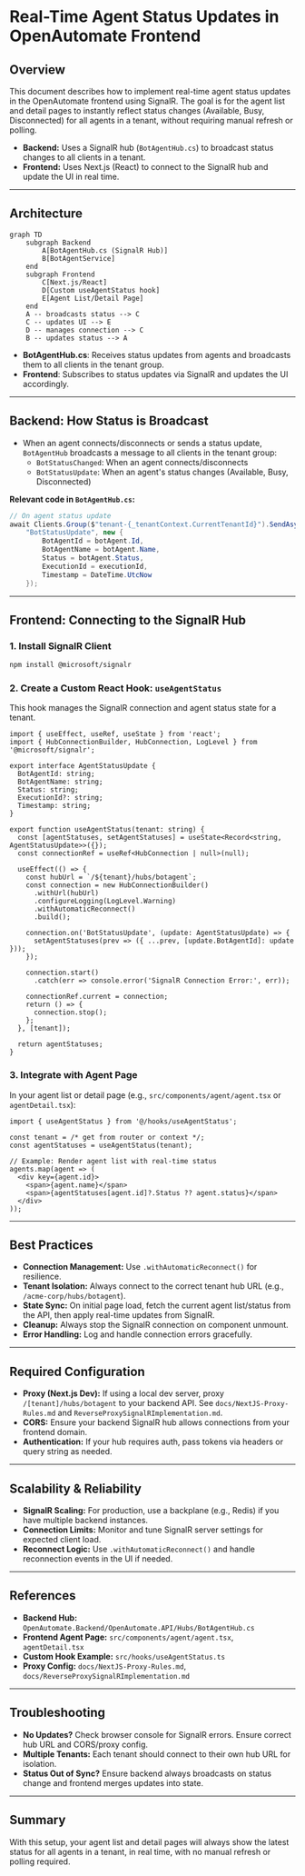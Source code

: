 # Real-Time Agent Status Updates in OpenAutomate Frontend

## Overview
This document describes how to implement real-time agent status updates in the OpenAutomate frontend using SignalR. The goal is for the agent list and detail pages to instantly reflect status changes (Available, Busy, Disconnected) for all agents in a tenant, without requiring manual refresh or polling.

- **Backend:** Uses a SignalR hub (`BotAgentHub.cs`) to broadcast status changes to all clients in a tenant.
- **Frontend:** Uses Next.js (React) to connect to the SignalR hub and update the UI in real time.

---

## Architecture

```mermaid
graph TD
    subgraph Backend
        A[BotAgentHub.cs (SignalR Hub)]
        B[BotAgentService]
    end
    subgraph Frontend
        C[Next.js/React]
        D[Custom useAgentStatus hook]
        E[Agent List/Detail Page]
    end
    A -- broadcasts status --> C
    C -- updates UI --> E
    D -- manages connection --> C
    B -- updates status --> A
```

- **BotAgentHub.cs**: Receives status updates from agents and broadcasts them to all clients in the tenant group.
- **Frontend**: Subscribes to status updates via SignalR and updates the UI accordingly.

---

## Backend: How Status is Broadcast

- When an agent connects/disconnects or sends a status update, `BotAgentHub` broadcasts a message to all clients in the tenant group:
  - `BotStatusChanged`: When an agent connects/disconnects
  - `BotStatusUpdate`: When an agent's status changes (Available, Busy, Disconnected)

**Relevant code in `BotAgentHub.cs`:**
```csharp
// On agent status update
await Clients.Group($"tenant-{_tenantContext.CurrentTenantId}").SendAsync(
    "BotStatusUpdate", new {
        BotAgentId = botAgent.Id,
        BotAgentName = botAgent.Name,
        Status = botAgent.Status,
        ExecutionId = executionId,
        Timestamp = DateTime.UtcNow
    });
```

---

## Frontend: Connecting to the SignalR Hub

### 1. Install SignalR Client
```bash
npm install @microsoft/signalr
```

### 2. Create a Custom React Hook: `useAgentStatus`
This hook manages the SignalR connection and agent status state for a tenant.

```tsx
import { useEffect, useRef, useState } from 'react';
import { HubConnectionBuilder, HubConnection, LogLevel } from '@microsoft/signalr';

export interface AgentStatusUpdate {
  BotAgentId: string;
  BotAgentName: string;
  Status: string;
  ExecutionId?: string;
  Timestamp: string;
}

export function useAgentStatus(tenant: string) {
  const [agentStatuses, setAgentStatuses] = useState<Record<string, AgentStatusUpdate>>({});
  const connectionRef = useRef<HubConnection | null>(null);

  useEffect(() => {
    const hubUrl = `/${tenant}/hubs/botagent`;
    const connection = new HubConnectionBuilder()
      .withUrl(hubUrl)
      .configureLogging(LogLevel.Warning)
      .withAutomaticReconnect()
      .build();

    connection.on('BotStatusUpdate', (update: AgentStatusUpdate) => {
      setAgentStatuses(prev => ({ ...prev, [update.BotAgentId]: update }));
    });

    connection.start()
      .catch(err => console.error('SignalR Connection Error:', err));

    connectionRef.current = connection;
    return () => {
      connection.stop();
    };
  }, [tenant]);

  return agentStatuses;
}
```

### 3. Integrate with Agent Page
In your agent list or detail page (e.g., `src/components/agent/agent.tsx` or `agentDetail.tsx`):

```tsx
import { useAgentStatus } from '@/hooks/useAgentStatus';

const tenant = /* get from router or context */;
const agentStatuses = useAgentStatus(tenant);

// Example: Render agent list with real-time status
agents.map(agent => (
  <div key={agent.id}>
    <span>{agent.name}</span>
    <span>{agentStatuses[agent.id]?.Status ?? agent.status}</span>
  </div>
));
```

---

## Best Practices
- **Connection Management:** Use `.withAutomaticReconnect()` for resilience.
- **Tenant Isolation:** Always connect to the correct tenant hub URL (e.g., `/acme-corp/hubs/botagent`).
- **State Sync:** On initial page load, fetch the current agent list/status from the API, then apply real-time updates from SignalR.
- **Cleanup:** Always stop the SignalR connection on component unmount.
- **Error Handling:** Log and handle connection errors gracefully.

---

## Required Configuration
- **Proxy (Next.js Dev):** If using a local dev server, proxy `/[tenant]/hubs/botagent` to your backend API. See `docs/NextJS-Proxy-Rules.md` and `ReverseProxySignalRImplementation.md`.
- **CORS:** Ensure your backend SignalR hub allows connections from your frontend domain.
- **Authentication:** If your hub requires auth, pass tokens via headers or query string as needed.

---

## Scalability & Reliability
- **SignalR Scaling:** For production, use a backplane (e.g., Redis) if you have multiple backend instances.
- **Connection Limits:** Monitor and tune SignalR server settings for expected client load.
- **Reconnect Logic:** Use `.withAutomaticReconnect()` and handle reconnection events in the UI if needed.

---

## References
- **Backend Hub:** `OpenAutomate.Backend/OpenAutomate.API/Hubs/BotAgentHub.cs`
- **Frontend Agent Page:** `src/components/agent/agent.tsx`, `agentDetail.tsx`
- **Custom Hook Example:** `src/hooks/useAgentStatus.ts`
- **Proxy Config:** `docs/NextJS-Proxy-Rules.md`, `docs/ReverseProxySignalRImplementation.md`

---

## Troubleshooting
- **No Updates?** Check browser console for SignalR errors. Ensure correct hub URL and CORS/proxy config.
- **Multiple Tenants:** Each tenant should connect to their own hub URL for isolation.
- **Status Out of Sync?** Ensure backend always broadcasts on status change and frontend merges updates into state.

---

## Summary
With this setup, your agent list and detail pages will always show the latest status for all agents in a tenant, in real time, with no manual refresh or polling required. 